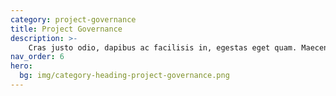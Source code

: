 ```yaml
---
category: project-governance
title: Project Governance
description: >- 
    Cras justo odio, dapibus ac facilisis in, egestas eget quam. Maecenas faucibus mollis interdum.
nav_order: 6
hero:
  bg: img/category-heading-project-governance.png
---
```

